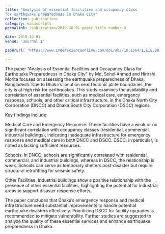 ```yaml
---
title: "Analysis of essential facilities and occupancy class
for earthquake preparedness in Dhaka City"
collection: publications
category: manuscripts
permalink: /publication/2019-10-01-paper-title-number-3

date: 2019-10-01
venue: 'Journal 1'

paperurl: 'https://www.inderscienceonline.com/doi/abs/10.1504/IJEIE.2018.099364'

---
```


The paper "Analysis of Essential Facilities and Occupancy Class for Earthquake Preparedness in Dhaka City" by Md. Sohel Ahmed and Hiroshi Morita focuses on assessing the earthquake preparedness of Dhaka, Bangladesh. Due to Dhaka's location near tectonic plate boundaries, the city is at high risk for earthquakes. This study examines the availability and correlation of essential facilities, such as medical care, emergency response, schools, and other critical infrastructure, in the Dhaka North City Corporation (DNCC) and Dhaka South City Corporation (DSCC) regions.

Key findings include:

Medical Care and Emergency Response: These facilities have a weak or no significant correlation with occupancy classes (residential, commercial, industrial buildings), indicating inadequate infrastructure for emergency response and medical care in both DNCC and DSCC. DSCC, in particular, is noted as lacking sufficient resources.

Schools: In DNCC, schools are significantly correlated with residential, commercial, and industrial buildings, whereas in DSCC, the relationship is weak. Schools can serve as temporary shelters post-disaster but require structural retrofitting for seismic safety.

Other Facilities: Industrial buildings show a positive relationship with the presence of other essential facilities, highlighting the potential for industrial areas to support disaster response efforts.

The paper concludes that Dhaka’s emergency response and medical infrastructure need substantial improvements to handle potential earthquake disasters effectively. Prioritizing DSCC for facility upgrades is recommended to mitigate vulnerability. Further studies are suggested to analyze the quality of these essential services and enhance earthquake preparedness in Dhaka.
